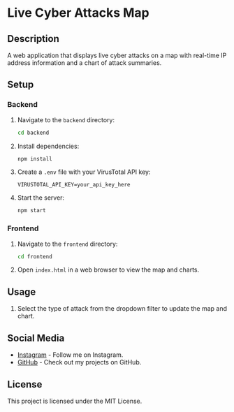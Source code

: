 # Live Cyber Attacks Map

## Description
A web application that displays live cyber attacks on a map with real-time IP address information and a chart of attack summaries.

## Setup

### Backend

1. Navigate to the `backend` directory:
    ```bash
    cd backend
    ```
2. Install dependencies:
    ```bash
    npm install
    ```
3. Create a `.env` file with your VirusTotal API key:
    ```env
    VIRUSTOTAL_API_KEY=your_api_key_here
    ```
4. Start the server:
    ```bash
    npm start
    ```

### Frontend

1. Navigate to the `frontend` directory:
    ```bash
    cd frontend
    ```
2. Open `index.html` in a web browser to view the map and charts.

## Usage
1. Select the type of attack from the dropdown filter to update the map and chart.

## Social Media

- [Instagram](https://www.instagram.com/_.thaju____) - Follow me on Instagram.
- [GitHub](https://github.com/thajudecodes) - Check out my projects on GitHub.

## License
This project is licensed under the MIT License.
